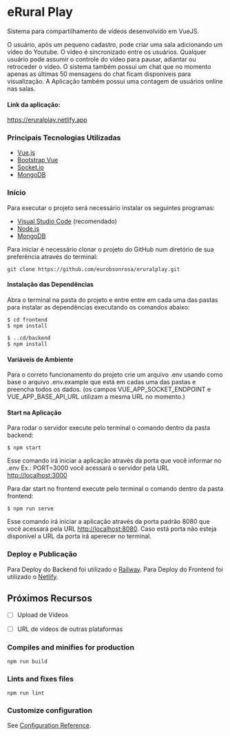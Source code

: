 # eRural Play

Sistema para compartilhamento de vídeos desenvolvido em VueJS.

O usuário, após um pequeno cadastro, pode criar uma sala adicionando um vídeo do Youtube. O vídeo é sincronizado entre os usuários. Qualquer usuário pode assumir o controle do vídeo para pausar, adiantar ou retroceder o vídeo. O sistema também possui um chat que no momento apenas as últimas 50 mensagens do chat ficam disponíveis para visualização. A Aplicação também possui uma contagem de usuários online nas salas.

#### Link da aplicação: 
https://eruralplay.netlify.app

### Principais Tecnologias Utilizadas

* [Vue.js](https://vuejs.org/)
* [Bootstrap Vue](https://bootstrap-vue.org/)
* [Socket.io](https://socket.io/)
* [MongoDB](https://www.mongodb.com/try/download/community)

### Início

Para executar o projeto será necessário instalar os seguintes programas:

* [Visual Studio Code](https://code.visualstudio.com/) (recomendado)
* [Node.js](https://nodejs.org/en/)
* [MongoDB](https://www.mongodb.com/try/download/community)

Para iniciar é necessário clonar o projeto do GitHub num diretório de sua preferência através do terminal:

```shell
git clone https://github.com/eurobsonrosa/eruralplay.git
```

#### Instalação das Dependências

Abra o terminal na pasta do projeto e entre entre em cada uma das pastas para instalar as dependências executando os comandos abaixo:

```shell
$ cd frontend
$ npm install

$ ..cd/backend
$ npm install
```
#### Variáveis de Ambiente

Para o correto funcionamento do projeto crie um arquivo .env usando como base o arquivo .env.example que está em cadas uma das pastas e preencha todos os dados. (os campos VUE_APP_SOCKET_ENDPOINT e VUE_APP_BASE_API_URL utilizam a mesma URL no momento.)

#### Start na Aplicação

Para rodar o servidor execute pelo terminal o comando dentro da pasta backend:

```shell
$ npm start
```

Esse comando irá iniciar a aplicação através da porta que você informar no .env Ex.: PORT=3000 você acessará o servidor pela URL [http://localhost:3000](http://localhost:3000)

Para dar start no frontend execute pelo terminal o comando dentro da pasta frontend:

```shell
$ npm run serve
```

Esse comando irá iniciar a aplicação através da porta padrão 8080 que você acessará pela URL [http://localhost:8080](http://localhost:8080). Caso está porta não esteja disponível a URL da porta irá aperecer no terminal.


### Deploy e Publicação

Para Deploy do Backend foi utilizado o [Railway](https://railway.app/).
Para Deploy do Frontend foi utilizado o [Netlify](https://app.netlify.com/).


## Próximos Recursos

- [ ] Upload de Vídeos
- [ ] URL de vídeos de outras plataformas


### Compiles and minifies for production
```
npm run build
```

### Lints and fixes files
```
npm run lint
```

### Customize configuration
See [Configuration Reference](https://cli.vuejs.org/config/).
